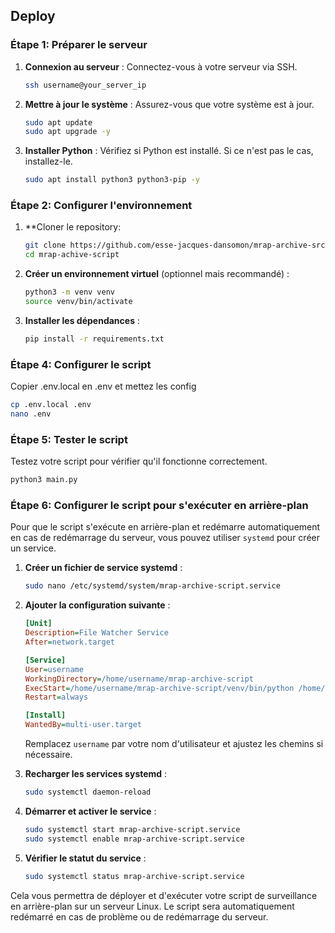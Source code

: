 ## Deploy

### Étape 1: Préparer le serveur

1. **Connexion au serveur** :
   Connectez-vous à votre serveur via SSH.

   ```bash
   ssh username@your_server_ip
   ```

2. **Mettre à jour le système** :
   Assurez-vous que votre système est à jour.

   ```bash
   sudo apt update
   sudo apt upgrade -y
   ```

3. **Installer Python** :
   Vérifiez si Python est installé. Si ce n'est pas le cas, installez-le.

   ```bash
   sudo apt install python3 python3-pip -y
   ```

### Étape 2: Configurer l'environnement

1. **Cloner le repository:

   ```bash
   git clone https://github.com/esse-jacques-dansomon/mrap-archive-srcipt
   cd mrap-achive-script
   ```

2. **Créer un environnement virtuel** (optionnel mais recommandé) :

   ```bash
   python3 -m venv venv
   source venv/bin/activate
   ```

3. **Installer les dépendances** :

   ```bash
   pip install -r requirements.txt
   ```

### Étape 4: Configurer le script

Copier .env.local en .env et mettez les config
```bash
cp .env.local .env
nano .env
```
### Étape 5: Tester le script

Testez votre script pour vérifier qu'il fonctionne correctement.

```bash
python3 main.py
```

### Étape 6: Configurer le script pour s'exécuter en arrière-plan

Pour que le script s'exécute en arrière-plan et redémarre automatiquement en cas de redémarrage du serveur, vous pouvez utiliser `systemd` pour créer un service.

1. **Créer un fichier de service systemd** :

   ```bash
   sudo nano /etc/systemd/system/mrap-archive-script.service
   ```

2. **Ajouter la configuration suivante** :

   ```ini
   [Unit]
   Description=File Watcher Service
   After=network.target

   [Service]
   User=username
   WorkingDirectory=/home/username/mrap-archive-script
   ExecStart=/home/username/mrap-archive-script/venv/bin/python /home/username/mrap-archive-script/your_script.py
   Restart=always

   [Install]
   WantedBy=multi-user.target
   ```

   Remplacez `username` par votre nom d'utilisateur et ajustez les chemins si nécessaire.

3. **Recharger les services systemd** :

   ```bash
   sudo systemctl daemon-reload
   ```

4. **Démarrer et activer le service** :

   ```bash
   sudo systemctl start mrap-archive-script.service
   sudo systemctl enable mrap-archive-script.service
   ```

5. **Vérifier le statut du service** :

   ```bash
   sudo systemctl status mrap-archive-script.service
   ```

Cela vous permettra de déployer et d'exécuter votre script de surveillance en arrière-plan sur un serveur Linux. Le script sera automatiquement redémarré en cas de problème ou de redémarrage du serveur.